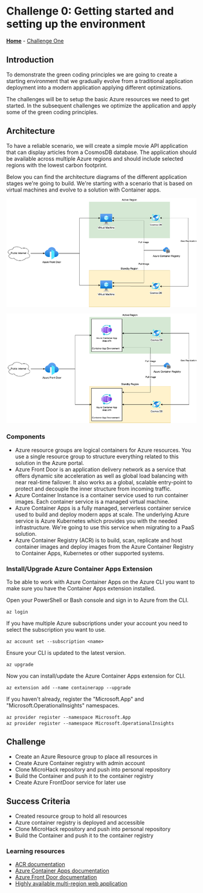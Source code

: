 # Challenge 0: Getting started and setting up the environment

**[Home](../README.md)** - [Challenge One](./00-Getting-started.md)

## Introduction

To demonstrate the green coding principles we are going to create a starting environment that we gradually evolve from a traditional application deployment into a modern application applying different optimizations.

The challenges will be to setup the basic Azure resources we need to get started. In the subsequent challenges we optimize the application and apply some of the green coding principles.

## Architecture

To have a reliable scenario, we will create a simple movie API application that can display articles from a CosmosDB database. The application should be available across multiple Azure regions and should include selected regions with the lowest carbon footprint.

Below you can find the architecture diagrams of the different application stages we're going to build.
We're starting with a scenario that is based on virtual machines and evolve to a solution with Container apps.

![VM Architecture](../Images/architecture-stage01.png)

![Container Apps Architecture](../Images/architecture-stage02.png)

### Components

* Azure resource groups are logical containers for Azure resources. You use a single resource group to structure everything related to this solution in the Azure portal.
* Azure Front Door is an application delivery network as a service that offers dynamic site acceleration as well as global load balancing with near real-time failover.
  It also works as a global, scalable entry-point to protect and decouple the inner structure from incoming traffic.
* Azure Container Instance is a container service used to run container images. Each container service is a managed virtual machine.
* Azure Container Apps is a fully managed, serverless container service used to build and deploy modern apps at scale. The underlying Azure service is Azure Kubernetes which provides you with the needed infrastructure. We're going to use this service when migrating to a PaaS solution.
* Azure Container Registry (ACR) is to build, scan, replicate and host container images and deploy images from the Azure Container Registry to Container Apps, Kubernetes or other supported systems.


### Install/Upgrade Azure Container Apps Extension
To be able to work with Azure Container Apps on the Azure CLI you want to make sure you have the Container Apps extension installed.

Open your PowerShell or Bash console and sign in to Azure from the CLI.
```
az login
```

If you have multiple Azure subscriptions under your account you need to select the subscription you want to use.
```
az account set --subscription <name>
```

Ensure your CLI is updated to the latest version.

```
az upgrade
```

Now you can install/update the Azure Container Apps extension for CLI.

```
az extension add --name containerapp --upgrade
```

If you haven't already, register the "Microsoft.App" and "Microsoft.OperationalInsights" namespaces.

```
az provider register --namespace Microsoft.App
az provider register --namespace Microsoft.OperationalInsights
```

## Challenge

* Create an Azure Resource group to place all resources in
* Create Azure Container registry with admin account
* Clone MicroHack repository and push into personal repository
* Build the Container and push it to the container registry
* Create Azure FrontDoor service for later use

## Success Criteria

* Created resource group to hold all resources
* Azure container registry is deployed and accessible
* Clone MicroHack repository and push into personal repository
* Build the Container and push it to the container registry

### Learning resources

* [ACR documentation](https://learn.microsoft.com/en-us/azure/container-registry/)
* [Azure Container Apps documentation](https://learn.microsoft.com/en-us/azure/container-apps/)
* [Azure Front Door documentation](https://learn.microsoft.com/en-us/azure/frontdoor/)
* [Highly available multi-region web application](https://learn.microsoft.com/en-us/azure/architecture/reference-architectures/app-service-web-app/multi-region)